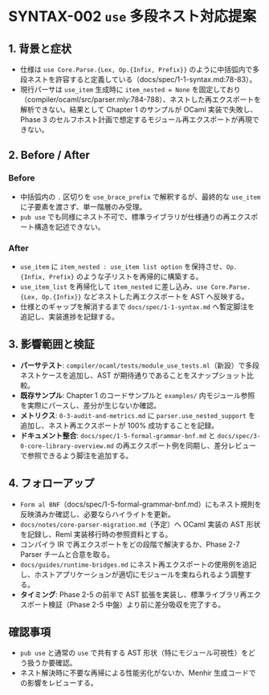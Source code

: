 # SYNTAX-002 `use` 多段ネスト対応提案

## 1. 背景と症状
- 仕様は `use Core.Parse.{Lex, Op.{Infix, Prefix}}` のように中括弧内で多段ネストを許容すると定義している（docs/spec/1-1-syntax.md:78-83）。  
- 現行パーサは `use_item` 生成時に `item_nested = None` を固定しており（compiler/ocaml/src/parser.mly:784-788）、ネストした再エクスポートを解析できない。結果として Chapter 1 のサンプルが OCaml 実装で失敗し、Phase 3 のセルフホスト計画で想定するモジュール再エクスポートが再現できない。

## 2. Before / After
### Before
- 中括弧内の `.` 区切りを `use_brace_prefix` で解釈するが、最終的な `use_item` に子要素を渡さず、単一階層のみ受理。  
- `pub use` でも同様にネスト不可で、標準ライブラリが仕様通りの再エクスポート構造を記述できない。

### After
- `use_item` に `item_nested : use_item list option` を保持させ、`Op.{Infix, Prefix}` のような子リストを再帰的に構築する。  
- `use_item_list` を再帰化して `item_nested` に差し込み、`use Core.Parse.{Lex, Op.{Infix}}` などネストした再エクスポートを AST へ反映する。  
- 仕様とのギャップを解消するまで `docs/spec/1-1-syntax.md` へ暫定脚注を追記し、実装進捗を記録する。

## 3. 影響範囲と検証
- **パーサテスト**: `compiler/ocaml/tests/module_use_tests.ml`（新設）で多段ネストケースを追加し、AST が期待通りであることをスナップショット比較。  
- **既存サンプル**: Chapter 1 のコードサンプルと `examples/` 内モジュール参照を実際にパースし、差分が生じないか確認。  
- **メトリクス**: `0-3-audit-and-metrics.md` に `parser.use_nested_support` を追加し、ネスト再エクスポートが 100% 成功することを記録。
- **ドキュメント整合**: `docs/spec/1-5-formal-grammar-bnf.md` と `docs/spec/3-0-core-library-overview.md` の再エクスポート例を同期し、差分レビューで参照できるよう脚注を追加する。

## 4. フォローアップ
- `Form al BNF`（docs/spec/1-5-formal-grammar-bnf.md）にもネスト規則を反映済みか確認し、必要ならハイライトを更新。  
- `docs/notes/core-parser-migration.md`（予定）へ OCaml 実装の AST 形状を記録し、Reml 実装移行時の参照資料とする。  
- コンパイラ IR で再エクスポートをどの段階で解決するか、Phase 2-7 Parser チームと合意を取る。
- `docs/guides/runtime-bridges.md` にネスト再エクスポートの使用例を追記し、ホストアプリケーションが適切にモジュールを束ねられるよう調整する。
- **タイミング**: Phase 2-5 の前半で AST 拡張を実装し、標準ライブラリ再エクスポート検証（Phase 2-5 中盤）より前に差分吸収を完了する。

## 確認事項
- `pub use` と通常の `use` で共有する AST 形状（特にモジュール可視性）をどう扱うか要確認。  
- ネスト解決時に不要な再帰による性能劣化がないか、Menhir 生成コードでの影響をレビューする。
